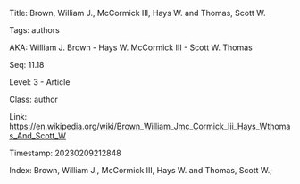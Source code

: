 Title:  Brown, William J., McCormick III, Hays W. and Thomas, Scott W.

Tags:   authors

AKA:    William J. Brown - Hays W. McCormick III - Scott W. Thomas

Seq:    11.18

Level:  3 - Article

Class:  author

Link:   https://en.wikipedia.org/wiki/Brown_William_Jmc_Cormick_Iii_Hays_Wthomas_And_Scott_W

Timestamp: 20230209212848

Index:  Brown, William J., McCormick III, Hays W. and Thomas, Scott W.; 
